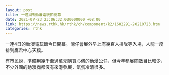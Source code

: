 ```yaml
---
layout: post
title: 一連4日動漫電玩節開幕
date: 2021-07-23 23:06:32.000000000 +08:00
link: https://news.rthk.hk/rthk/ch/component/k2/1602291-20210723.htm
categories: rthk
---
```


一連4日的動漫電玩節今日開幕。灣仔會展外早上有幾百人排隊等入場，人龍一度排到鷹君中心天橋。

有市民說，準備用幾千至過萬元購買心儀的動漫公仔，但今年參展商數目比較少，不少外國的動漫商都沒有來港參展，氣氛冷清很多。
